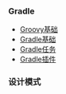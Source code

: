  ### Gradle
 - [Groovy基础](https://github.com/susiha/AndroidDecompose/blob/master/app/src/gradle/groovy%E5%9F%BA%E7%A1%80.md)
 - [Gradle基础](https://github.com/susiha/AndroidDecompose/blob/master/app/src/gradle/gradle%E5%9F%BA%E7%A1%80.md)
 - [Gradle任务](https://github.com/susiha/AndroidDecompose/blob/master/app/src/gradle/gradleTasks.md)
 - [Gradle插件](https://github.com/susiha/AndroidDecompose/blob/master/app/src/gradle/gradle%E6%8F%92%E4%BB%B6.md)
 
 ### 设计模式
